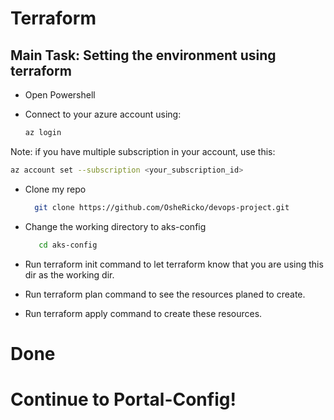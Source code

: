 # Terraform
## Main Task: Setting the environment using terraform

- Open Powershell

- Connect to your azure account using: 
  ``` bash
  az login
  ```
Note: if you have multiple subscription in your account, use this:
   ``` bash
  az account set --subscription <your_subscription_id>
  ```
  - Clone my repo
    ``` bash
	  git clone https://github.com/OsheRicko/devops-project.git
	  ```
- Change the working directory to aks-config
   ``` bash
	  cd aks-config
	 ```
- Run terraform init command to let terraform know that you are using this dir as the working dir.

- Run terraform plan command to see the resources planed to create.

- Run terraform apply command to create these resources.

# Done
# Continue to Portal-Config!
